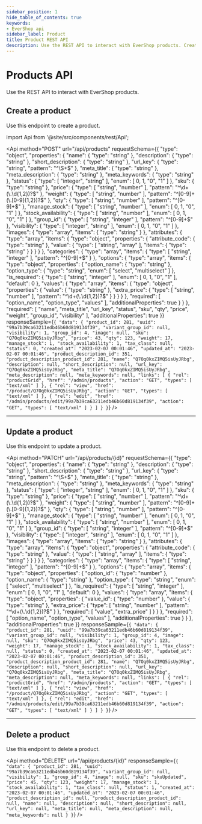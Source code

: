 ```yaml
---
sidebar_position: 1
hide_table_of_contents: true
keywords:
- EverShop api
sidebar_label: Product
title: Product REST API
description: Use the REST API to interact with EverShop products. Create, update, delete, and get products.
---
```


# Products API

Use the REST API to interact with EverShop products.

## Create a product

Use this endpoint to create a product.

import Api from '@site/src/components/rest/Api';

<Api
  method="POST"
  url="/api/products"
  requestSchema={{
  "type": "object",
  "properties": {
    "name": {
      "type": "string"
    },
    "description": {
      "type": "string"
    },
    "short_description": {
      "type": "string"
    },
    "url_key": {
      "type": "string",
      "pattern": "^\\S+$"
    },
    "meta_title": {
      "type": "string"
    },
    "meta_description": {
      "type": "string"
    },
    "meta_keywords": {
      "type": "string"
    },
    "status": {
      "type": [
        "integer",
        "string"
      ],
      "enum": [
        0,
        1,
        "0",
        "1"
      ]
    },
    "sku": {
      "type": "string"
    },
    "price": {
      "type": [
        "string",
        "number"
      ],
      "pattern": "^\\d+(\\.\\d{1,2})?$"
    },
    "weight": {
      "type": [
        "string",
        "number"
      ],
      "pattern": "^[0-9]+(\\.[0-9]{1,2})?$"
    },
    "qty": {
      "type": [
        "string",
        "number"
      ],
      "pattern": "^[0-9]+$"
    },
    "manage_stock": {
      "type": [
        "string",
        "number"
      ],
      "enum": [
        0,
        1,
        "0",
        "1"
      ]
    },
    "stock_availability": {
      "type": [
        "string",
        "number"
      ],
      "enum": [
        0,
        1,
        "0",
        "1"
      ]
    },
    "group_id": {
      "type": [
        "string",
        "integer"
      ],
      "pattern": "^[0-9]+$"
    },
    "visibility": {
      "type": [
        "integer",
        "string"
      ],
      "enum": [
        0,
        1,
        "0",
        "1"
      ]
    },
    "images": {
      "type": "array",
      "items": {
        "type": "string"
      }
    },
    "attributes": {
      "type": "array",
      "items": {
        "type": "object",
        "properties": {
          "attribute_code": {
            "type": "string"
          },
          "value": {
            "type": [
              "string",
              "array"
            ],
            "items": {
              "type": "string"
            }
          }
        }
      }
    },
    "categories": {
      "type": "array",
      "items": {
        "type": [
          "string",
          "integer"
        ],
        "pattern": "^[0-9]+$"
      }
    },
    "options": {
      "type": "array",
      "items": {
        "type": "object",
        "properties": {
          "option_name": {
            "type": "string"
          },
          "option_type": {
            "type": "string",
            "enum": [
              "select",
              "multiselect"
            ]
          },
          "is_required": {
            "type": [
              "string",
              "integer"
            ],
            "enum": [
              0,
              1,
              "0",
              "1"
            ],
            "default": 0
          },
          "values": {
            "type": "array",
            "items": {
              "type": "object",
              "properties": {
                "value": {
                  "type": "string"
                },
                "extra_price": {
                  "type": [
                    "string",
                    "number"
                  ],
                  "pattern": "^\\d+(\\.\\d{1,2})?$"
                }
              }
            }
          }
        },
        "required": [
          "option_name",
          "option_type",
          "values"
        ],
        "additionalProperties": true
      }
    }
  },
  "required": [
    "name",
    "meta_title",
    "url_key",
    "status",
    "sku",
    "qty",
    "price",
    "weight",
    "group_id",
    "visibility"
  ],
  "additionalProperties": true
}}
  responseSample={`{
  "data": {
    "product_id": 281,
    "uuid": "99a7b39ca63211edb46b60d819134f39",
    "variant_group_id": null,
    "visibility": 1,
    "group_id": 4,
    "image": null,
    "sku": "Q7Oq0kxZIMQ5isUyJRbg",
    "price": 43,
    "qty": 123,
    "weight": 17,
    "manage_stock": 1,
    "stock_availability": 1,
    "tax_class": null,
    "status": 0,
    "created_at": "2023-02-07 00:01:46",
    "updated_at": "2023-02-07 00:01:46",
    "product_description_id": 351,
    "product_description_product_id": 281,
    "name": "Q7Oq0kxZIMQ5isUyJRbg",
    "description": null,
    "short_description": null,
    "url_key": "Q7Oq0kxZIMQ5isUyJRbg",
    "meta_title": "Q7Oq0kxZIMQ5isUyJRbg",
    "meta_description": null,
    "meta_keywords": null,
    "links": [
      {
        "rel": "productGrid",
        "href": "/admin/products",
        "action": "GET",
        "types": [
          "text/xml"
        ]
      },
      {
        "rel": "view",
        "href": "/product/Q7Oq0kxZIMQ5isUyJRbg",
        "action": "GET",
        "types": [
          "text/xml"
        ]
      },
      {
        "rel": "edit",
        "href": "/admin/products/edit/99a7b39ca63211edb46b60d819134f39",
        "action": "GET",
        "types": [
          "text/xml"
        ]
      }
    ]
  }
}`}
 />

<hr />

## Update a product

Use this endpoint to update a product.

<Api
  method="PATCH"
  url="/api/products/{id}"
  requestSchema={{
  "type": "object",
  "properties": {
    "name": {
      "type": "string"
    },
    "description": {
      "type": "string"
    },
    "short_description": {
      "type": "string"
    },
    "url_key": {
      "type": "string",
      "pattern": "^\\S+$"
    },
    "meta_title": {
      "type": "string"
    },
    "meta_description": {
      "type": "string"
    },
    "meta_keywords": {
      "type": "string"
    },
    "status": {
      "type": [
        "integer",
        "string"
      ],
      "enum": [
        0,
        1,
        "0",
        "1"
      ]
    },
    "sku": {
      "type": "string"
    },
    "price": {
      "type": [
        "string",
        "number"
      ],
      "pattern": "^\\d+(\\.\\d{1,2})?$"
    },
    "weight": {
      "type": [
        "string",
        "number"
      ],
      "pattern": "^[0-9]+(\\.[0-9]{1,2})?$"
    },
    "qty": {
      "type": [
        "string",
        "number"
      ],
      "pattern": "^[0-9]+$"
    },
    "manage_stock": {
      "type": [
        "string",
        "number"
      ],
      "enum": [
        0,
        1,
        "0",
        "1"
      ]
    },
    "stock_availability": {
      "type": [
        "string",
        "number"
      ],
      "enum": [
        0,
        1,
        "0",
        "1"
      ]
    },
    "group_id": {
      "type": [
        "string",
        "integer"
      ],
      "pattern": "^[0-9]+$"
    },
    "visibility": {
      "type": [
        "integer",
        "string"
      ],
      "enum": [
        0,
        1,
        "0",
        "1"
      ]
    },
    "images": {
      "type": "array",
      "items": {
        "type": "string"
      }
    },
    "attributes": {
      "type": "array",
      "items": {
        "type": "object",
        "properties": {
          "attribute_code": {
            "type": "string"
          },
          "value": {
            "type": [
              "string",
              "array"
            ],
            "items": {
              "type": "string"
            }
          }
        }
      }
    },
    "categories": {
      "type": "array",
      "items": {
        "type": [
          "string",
          "integer"
        ],
        "pattern": "^[0-9]+$"
      }
    },
    "options": {
      "type": "array",
      "items": {
        "type": "object",
        "properties": {
          "option_id": {
            "type": "number"
          },
          "option_name": {
            "type": "string"
          },
          "option_type": {
            "type": "string",
            "enum": [
              "select",
              "multiselect"
            ]
          },
          "is_required": {
            "type": [
              "string",
              "integer"
            ],
            "enum": [
              0,
              1,
              "0",
              "1"
            ],
            "default": 0
          },
          "values": {
            "type": "array",
            "items": {
              "type": "object",
              "properties": {
                "value_id": {
                  "type": "number"
                },
                "value": {
                  "type": "string"
                },
                "extra_price": {
                  "type": [
                    "string",
                    "number"
                  ],
                  "pattern": "^\\d+(\\.\\d{1,2})?$"
                }
              },
              "required": [
                "value",
                "extra_price"
              ]
            }
          }
        },
        "required": [
          "option_name",
          "option_type",
          "values"
        ],
        "additionalProperties": true
      }
    }
  },
  "additionalProperties": true
}}
  responseSample={`{
  "data": {
    "product_id": 281,
    "uuid": "99a7b39ca63211edb46b60d819134f39",
    "variant_group_id": null,
    "visibility": 1,
    "group_id": 4,
    "image": null,
    "sku": "Q7Oq0kxZIMQ5isUyJRbg",
    "price": 43,
    "qty": 123,
    "weight": 17,
    "manage_stock": 1,
    "stock_availability": 1,
    "tax_class": null,
    "status": 0,
    "created_at": "2023-02-07 00:01:46",
    "updated_at": "2023-02-07 00:01:46",
    "product_description_id": 351,
    "product_description_product_id": 281,
    "name": "Q7Oq0kxZIMQ5isUyJRbg",
    "description": null,
    "short_description": null,
    "url_key": "Q7Oq0kxZIMQ5isUyJRbg",
    "meta_title": "Q7Oq0kxZIMQ5isUyJRbg",
    "meta_description": null,
    "meta_keywords": null,
    "links": [
      {
        "rel": "productGrid",
        "href": "/admin/products",
        "action": "GET",
        "types": [
          "text/xml"
        ]
      },
      {
        "rel": "view",
        "href": "/product/Q7Oq0kxZIMQ5isUyJRbg",
        "action": "GET",
        "types": [
          "text/xml"
        ]
      },
      {
        "rel": "edit",
        "href": "/admin/products/edit/99a7b39ca63211edb46b60d819134f39",
        "action": "GET",
        "types": [
          "text/xml"
        ]
      }
    ]
  }
}`}
 />

 <hr/>

 ## Delete a product

Use this endpoint to delete a product.

<Api
  method="DELETE"
  url="/api/products/{id}"
  responseSample={`{
  "data": {
    "product_id": 281,
    "uuid": "99a7b39ca63211edb46b60d819134f39",
    "variant_group_id": null,
    "visibility": 1,
    "group_id": 4,
    "image": null,
    "sku": "skuUpdated",
    "price": 45,
    "qty": 123,
    "weight": 17,
    "manage_stock": 1,
    "stock_availability": 1,
    "tax_class": null,
    "status": 1,
    "created_at": "2023-02-07 00:01:46",
    "updated_at": "2023-02-07 00:01:46",
    "product_description_id": null,
    "product_description_product_id": null,
    "name": null,
    "description": null,
    "short_description": null,
    "url_key": null,
    "meta_title": null,
    "meta_description": null,
    "meta_keywords": null
  }
}`}
 />